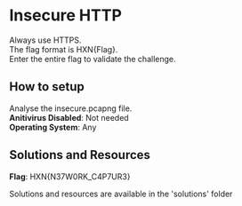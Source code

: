 # Insecure HTTP
Always use HTTPS. <br>
The flag format is HXN{Flag}. <br>
Enter the entire flag to validate the challenge.
## How to setup
Analyse the insecure.pcapng file. <br />
**Anitivirus Disabled**: Not needed <br />
**Operating System**: Any <br />
## Solutions and Resources
**Flag**: HXN{N37W0RK_C4P7UR3}

Solutions and resources are available in the 'solutions' folder
